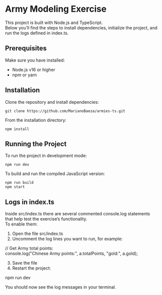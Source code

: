 # Army Modeling Exercise

This project is built with Node.js and TypeScript.  
Below you’ll find the steps to install dependencies, initialize the project, and run the logs defined in index.ts.

## Prerequisites
Make sure you have installed:
- Node.js v16 or higher
- npm or yarn

## Installation
Clone the repository and install dependencies:

    git clone https://github.com/MarianoBaeza/armies-ts.git

From the installation directory:

    npm install

## Running the Project
To run the project in development mode:

    npm run dev

To build and run the compiled JavaScript version:

    npm run build  
    npm start

## Logs in index.ts
Inside src/index.ts there are several commented console.log statements that help test the exercise’s functionality.  
To enable them:

1. Open the file src/index.ts  
2. Uncomment the log lines you want to run, for example:

// Get Army total points:  
console.log("Chinese Army points:", a.totalPoints, "gold:", a.gold);

3. Save the file  
4. Restart the project:

npm run dev

You should now see the log messages in your terminal.
